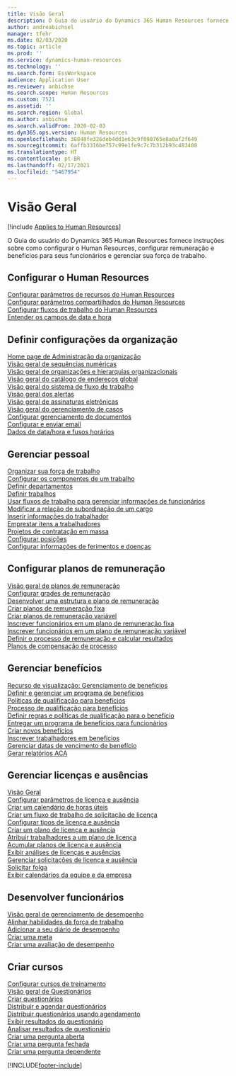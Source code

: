 ```yaml
---
title: Visão Geral
description: O Guia do usuário do Dynamics 365 Human Resources fornece instruções sobre como configurar o Human Resources, configurar remuneração e benefícios para seus funcionários e gerenciar sua força de trabalho.
author: andreabichsel
manager: tfehr
ms.date: 02/03/2020
ms.topic: article
ms.prod: ''
ms.service: dynamics-human-resources
ms.technology: ''
ms.search.form: EssWorkspace
audience: Application User
ms.reviewer: anbichse
ms.search.scope: Human Resources
ms.custom: 7521
ms.assetid: ''
ms.search.region: Global
ms.author: anbichse
ms.search.validFrom: 2020-02-03
ms.dyn365.ops.version: Human Resources
ms.openlocfilehash: 38848fe326deb4dd1e63c9f090765e8a0af2f649
ms.sourcegitcommit: 6affb3316be757c99e1fe9c7c7b312b93c483408
ms.translationtype: HT
ms.contentlocale: pt-BR
ms.lasthandoff: 02/17/2021
ms.locfileid: "5467954"
---
```

# <a name="overview"></a>Visão Geral

[!include [Applies to Human Resources](../includes/applies-to-hr.md)]

O Guia do usuário do Dynamics 365 Human Resources fornece instruções sobre como configurar o Human Resources, configurar remuneração e benefícios para seus funcionários e gerenciar sua força de trabalho.

## <a name="set-up-human-resources"></a>Configurar o Human Resources

[Configurar parâmetros de recursos do Human Resources](hr-setup-parameters.md)</br>
[Configurar parâmetros compartilhados do Human Resources](hr-setup-shared-parameters.md)</br>
[Configurar fluxos de trabalho do Human Resources](hr-setup-workflows.md)</br>
[Entender os campos de data e hora](hr-setup-date-time-fields.md)</br>

## <a name="configure-organization-settings"></a>Definir configurações da organização

[Home page de Administração da organização](../fin-ops-core/fin-ops/organization-administration/organization-administration-home-page.md?toc=/dynamics365/human-resources/toc.json)</br>
[Visão geral de sequências numéricas](../fin-ops-core/fin-ops/organization-administration/number-sequence-overview.md?toc=/dynamics365/human-resources/toc.json)</br>
[Visão geral de organizações e hierarquias organizacionais](../fin-ops-core/fin-ops/organization-administration/organizations-organizational-hierarchies.md?toc=/dynamics365/human-resources/toc.json)</br>
[Visão geral do catálogo de endereços global](../fin-ops-core/fin-ops/organization-administration/overview-global-address-book.md?toc=/dynamics365/human-resources/toc.json)</br>
[Visão geral do sistema de fluxo de trabalho](../fin-ops-core/fin-ops/organization-administration/overview-workflow-system.md?toc=/dynamics365/human-resources/toc.json)</br>
[Visão geral dos alertas](../fin-ops-core/fin-ops/get-started/alerts-overview.md?toc=/dynamics365/human-resources/toc.json)</br>
[Visão geral de assinaturas eletrônicas](../fin-ops-core/fin-ops/organization-administration/electronic-signature-overview.md?toc=/dynamics365/human-resources/toc.json)</br>
[Visão geral do gerenciamento de casos](../fin-ops-core/fin-ops/organization-administration/cases.md?toc=/dynamics365/human-resources/toc.json)</br>
[Configurar gerenciamento de documentos](../fin-ops-core/fin-ops/organization-administration/configure-document-management.md?toc=/dynamics365/human-resources/toc.json)</br>
[Configurar e enviar email](../fin-ops-core/fin-ops/organization-administration/configure-email.md?toc=/dynamics365/human-resources/toc.json)</br>
[Dados de data/hora e fusos horários](../fin-ops-core/fin-ops/organization-administration/date-time-zones.md?toc=/dynamics365/human-resources/toc.json)</br>

## <a name="manage-personnel"></a>Gerenciar pessoal

[Organizar sua força de trabalho](hr-personnel-departments-jobs-positions.md)</br>
[Configurar os componentes de um trabalho](hr-personnel-jobs.md)</br>
[Definir departamentos](hr-personnel-define-departments.md)</br>
[Definir trabalhos](hr-personnel-define-jobs.md)</br>
[Usar fluxos de trabalho para gerenciar informações de funcionários](hr-workflow-manage-employee-information.md)</br>
[Modificar a relação de subordinação de um cargo](hr-personnel-modify-reporting-relationships-position.md)</br>
[Inserir informações do trabalhador](hr-personnel-enter-worker-information.md)</br>
[Emprestar itens a trabalhadores](hr-personnel-loan-item-worker.md)</br>
[Projetos de contratação em massa](hr-personnel-mass-hire-projects.md)</br>
[Configurar posições](hr-personnel-set-up-positions.md)</br>
[Configurar informações de ferimentos e doenças](hr-personnel-set-up-injury-illness-information.md)</br>

## <a name="set-up-compensation-plans"></a>Configurar planos de remuneração

[Visão geral de planos de remuneração](hr-compensation-overview.md)</br>
[Configurar grades de remuneração](hr-compensation-grids.md)</br>
[Desenvolver uma estrutura e plano de remuneração](hr-compensation-structure.md)</br>
[Criar planos de remuneração fixa](hr-compensation-fixed-plans.md)</br>
[Criar planos de remuneração variável](hr-compensation-variable-plans.md)</br>
[Inscrever funcionários em um plano de remuneração fixa](hr-compensation-enroll-employees-fixed.md)</br>
[Inscrever funcionários em um plano de remuneração variável](hr-compensation-enroll-employees-variable.md)</br>
[Definir o processo de remuneração e calcular resultados](hr-compensation-define-process.md)</br>
[Planos de compensação de processo](hr-compensation-process.md)</br>

## <a name="manage-benefits"></a>Gerenciar benefícios

[Recurso de visualização: Gerenciamento de benefícios](hr-benefits-management-overview.md)</br>
[Definir e gerenciar um programa de benefícios](hr-benefits-manage-program.md)</br>
[Políticas de qualificação para benefícios](hr-benefits-eligibility-policies.md)</br>
[Processo de qualificação para benefícios](hr-benefits-eligibility-process.md)</br>
[Definir regras e políticas de qualificação para o benefício](hr-benefits-define-eligibility-rules.md)</br>
[Entregar um programa de benefícios para funcionários](hr-benefits-deliver-employee-benefits-program.md)</br>
[Criar novos benefícios](hr-benefits-create.md)</br>
[Inscrever trabalhadores em benefícios](hr-benefits-enroll-workers.md)</br>
[Gerenciar datas de vencimento de benefício](hr-benefits-expiration-dates.md)</br>
[Gerar relatórios ACA](hr-benefits-aca-reports.md)</br>

## <a name="manage-leave-and-absence"></a>Gerenciar licenças e ausências

[Visão Geral](hr-leave-and-absence-overview.md)</br>
[Configurar parâmetros de licença e ausência](hr-leave-and-absence-parameters.md)</br>
[Criar um calendário de horas úteis](hr-leave-and-absence-working-time-calendar.md)</br>
[Criar um fluxo de trabalho de solicitação de licença](hr-leave-and-absence-workflow.md)</br>
[Configurar tipos de licença e ausência](hr-leave-and-absence-types.md)</br>
[Criar um plano de licença e ausência](hr-leave-and-absence-plans.md)</br>
[Atribuir trabalhadores a um plano de licença](hr-leave-and-absence-enroll.md)</br>
[Acumular planos de licença e ausência](hr-leave-and-absence-accrue.md)</br>
[Exibir análises de licenças e ausências](hr-leave-and-absence-analytics.md)</br>
[Gerenciar solicitações de licença e ausência](hr-employee-self-service-manage-requests.md)</br>
[Solicitar folga](hr-employee-self-service-request-time-off.md)</br>
[Exibir calendários da equipe e da empresa](hr-employee-self-service-calendar.md)</br>

## <a name="develop-employees"></a>Desenvolver funcionários

[Visão geral de gerenciamento de desempenho](hr-develop-performance-management-overview.md)</br>
[Alinhar habilidades da força de trabalho](hr-develop-skills.md)</br>
[Adicionar a seu diário de desempenho](hr-develop-add-performance-journal.md)</br>
[Criar uma meta](hr-develop-create-goal.md)</br>
[Criar uma avaliação de desempenho](hr-develop-create-performance-review.md)</br>

## <a name="create-courses"></a>Criar cursos

[Configurar cursos de treinamento](hr-learning-courses.md)</br>
[Visão geral de Questionários](hr-learning-questionnaires.md)</br>
[Criar questionários](hr-learning-design-questionnaires.md)</br>
[Distribuir e agendar questionários](hr-learning-distribute-questionnaires.md)</br>
[Distribuir questionários usando agendamento](hr-learning-distribute-questionnaires-scheduling.md)</br>
[Exibir resultados do questionário](hr-learning-evaluate-questionnaire-results.md)</br>
[Analisar resultados de questionário](hr-learning-analyze-questionnaire-results.md)</br>
[Criar uma pergunta aberta](hr-learning-create-open-ended-question.md)</br>
[Criar uma pergunta fechada](hr-learning-create-closed-ended-question.md)</br>
[Criar uma pergunta dependente](hr-learning-depending-question.md)</br>





[!INCLUDE[footer-include](../includes/footer-banner.md)]
